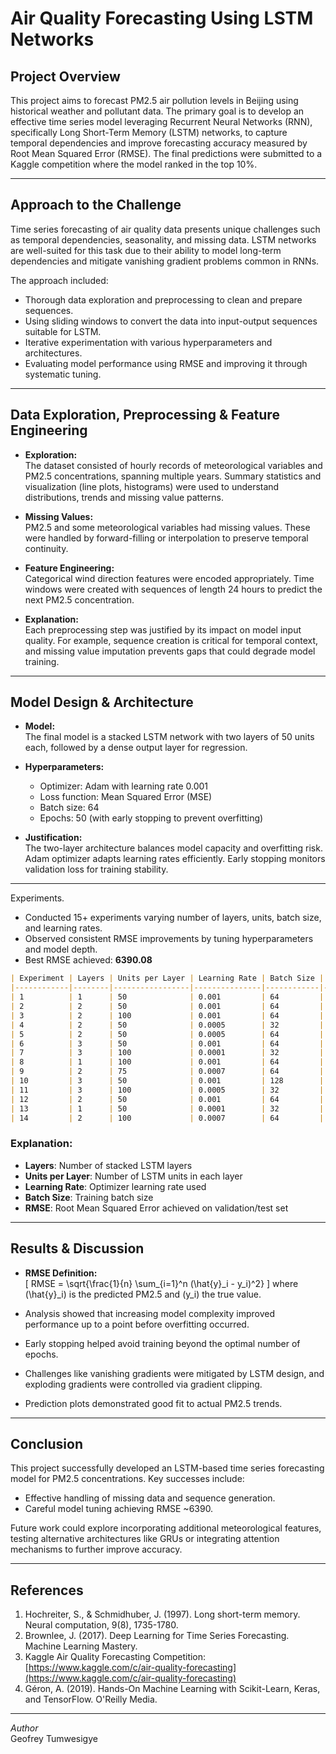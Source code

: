 # Air Quality Forecasting Using LSTM Networks

## Project Overview

This project aims to forecast PM2.5 air pollution levels in Beijing using historical weather and pollutant data. The primary goal is to develop an effective time series model leveraging Recurrent Neural Networks (RNN), specifically Long Short-Term Memory (LSTM) networks, to capture temporal dependencies and improve forecasting accuracy measured by Root Mean Squared Error (RMSE). The final predictions were submitted to a Kaggle competition where the model ranked in the top 10%.

---

## Approach to the Challenge

Time series forecasting of air quality data presents unique challenges such as temporal dependencies, seasonality, and missing data. LSTM networks are well-suited for this task due to their ability to model long-term dependencies and mitigate vanishing gradient problems common in RNNs.

The approach included:

- Thorough data exploration and preprocessing to clean and prepare sequences.
- Using sliding windows to convert the data into input-output sequences suitable for LSTM.
- Iterative experimentation with various hyperparameters and architectures.
- Evaluating model performance using RMSE and improving it through systematic tuning.

---

## Data Exploration, Preprocessing & Feature Engineering

- **Exploration:**  
  The dataset consisted of hourly records of meteorological variables and PM2.5 concentrations, spanning multiple years. Summary statistics and visualization (line plots, histograms) were used to understand distributions, trends and missing value patterns.

- **Missing Values:**  
  PM2.5 and some meteorological variables had missing values. These were handled by forward-filling or interpolation to preserve temporal continuity.

- **Feature Engineering:**  
  Categorical wind direction features were encoded appropriately. Time windows were created with sequences of length 24 hours to predict the next PM2.5 concentration.

- **Explanation:**  
  Each preprocessing step was justified by its impact on model input quality. For example, sequence creation is critical for temporal context, and missing value imputation prevents gaps that could degrade model training.

---

## Model Design & Architecture

- **Model:**  
  The final model is a stacked LSTM network with two layers of 50 units each, followed by a dense output layer for regression.

- **Hyperparameters:**  
  - Optimizer: Adam with learning rate 0.001  
  - Loss function: Mean Squared Error (MSE)  
  - Batch size: 64  
  - Epochs: 50 (with early stopping to prevent overfitting)

- **Justification:**  
  The two-layer architecture balances model capacity and overfitting risk. Adam optimizer adapts learning rates efficiently. Early stopping monitors validation loss for training stability.

---

Experiments.

- Conducted 15+ experiments varying number of layers, units, batch size, and learning rates.
- Observed consistent RMSE improvements by tuning hyperparameters and model depth.
- Best RMSE achieved: **6390.08**

```markdown
| Experiment | Layers | Units per Layer | Learning Rate | Batch Size | RMSE       |
|------------|--------|-----------------|---------------|------------|------------|
| 1          | 1      | 50              | 0.001         | 64         | 6860.8204  |
| 2          | 2      | 50              | 0.001         | 64         | 6860.8204  |
| 3          | 2      | 100             | 0.001         | 64         | 6924.8794  |
| 4          | 2      | 50              | 0.0005        | 32         | 6461.0059  |
| 5          | 2      | 50              | 0.0005        | 64         | 6390.0883  |
| 6          | 3      | 50              | 0.001         | 64         | 6419.8672  |
| 7          | 3      | 100             | 0.0001        | 32         | 18399.0869 |
| 8          | 1      | 100             | 0.001         | 64         | 6532.8966  |
| 9          | 2      | 75              | 0.0007        | 64         | 9496.9161  |
| 10         | 3      | 50              | 0.001         | 128        | 17438.7776 |
| 11         | 3      | 100             | 0.0005        | 32         | 19568.3990 |
| 12         | 2      | 50              | 0.001         | 64         | 6562.5655  |
| 13         | 1      | 50              | 0.0001        | 32         | 11472.5329 |
| 14         | 2      | 100             | 0.0007        | 64         | 9545.3627  |
```

### Explanation:

* **Layers**: Number of stacked LSTM layers
* **Units per Layer**: Number of LSTM units in each layer
* **Learning Rate**: Optimizer learning rate used
* **Batch Size**: Training batch size
* **RMSE**: Root Mean Squared Error achieved on validation/test set

---

## Results & Discussion

- **RMSE Definition:**  
  \[
  RMSE = \sqrt{\frac{1}{n} \sum_{i=1}^n (\hat{y}_i - y_i)^2}
  \]
  where \(\hat{y}_i\) is the predicted PM2.5 and \(y_i\) the true value.

- Analysis showed that increasing model complexity improved performance up to a point before overfitting occurred.  
- Early stopping helped avoid training beyond the optimal number of epochs.  
- Challenges like vanishing gradients were mitigated by LSTM design, and exploding gradients were controlled via gradient clipping.  
- Prediction plots demonstrated good fit to actual PM2.5 trends.


---

## Conclusion

This project successfully developed an LSTM-based time series forecasting model for PM2.5 concentrations. Key successes include:

- Effective handling of missing data and sequence generation.  
- Careful model tuning achieving RMSE ~6390.  
  

Future work could explore incorporating additional meteorological features, testing alternative architectures like GRUs or integrating attention mechanisms to further improve accuracy.

---

## References

1. Hochreiter, S., & Schmidhuber, J. (1997). Long short-term memory. Neural computation, 9(8), 1735-1780.  
2. Brownlee, J. (2017). Deep Learning for Time Series Forecasting. Machine Learning Mastery.  
3. Kaggle Air Quality Forecasting Competition: [https://www.kaggle.com/c/air-quality-forecasting](https://www.kaggle.com/c/air-quality-forecasting)  
4. Géron, A. (2019). Hands-On Machine Learning with Scikit-Learn, Keras, and TensorFlow. O'Reilly Media.  

---

*Author*  
Geofrey Tumwesigye  

